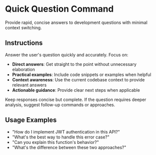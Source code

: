 # Quick Question Command

Provide rapid, concise answers to development questions with minimal context switching.

## Instructions

Answer the user's question quickly and accurately. Focus on:

- **Direct answers**: Get straight to the point without unnecessary elaboration
- **Practical examples**: Include code snippets or examples when helpful
- **Context awareness**: Use the current codebase context to provide relevant answers
- **Actionable guidance**: Provide clear next steps when applicable

Keep responses concise but complete. If the question requires deeper analysis, suggest follow-up commands or approaches.

## Usage Examples

- "How do I implement JWT authentication in this API?"
- "What's the best way to handle this error case?"
- "Can you explain this function's behavior?"
- "What's the difference between these two approaches?"
